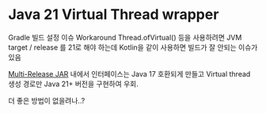 # Java 21 Virtual Thread wrapper

Gradle 빌드 설정 이슈 Workaround
Thread.ofVirtual() 등을 사용하려면 JVM target / release 를 21로 해야 하는데 Kotlin을 같이 사용하면 빌드가 잘 안되는 이슈가 있음

[Multi-Release JAR](https://openjdk.org/jeps/238) 내에서 인터페이스는 Java 17 호환되게 만들고 Virtual thread 생성 경로만 Java 21+ 버전을 구현하여 우회.

더 좋은 방법이 없을려나..?

